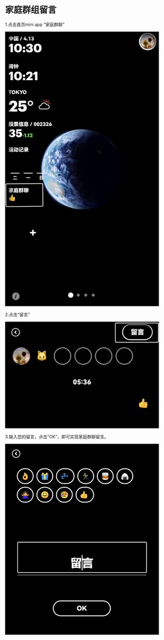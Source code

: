 # 家庭群组留言

1.点击首页mini app “家庭群聊”

![img](images/message/image-20221220105111044.png ':size=30%')

2.点击“留言”

![img](images/message/image-20221220105120707.png ':size=30%')

3.输入您的留言，点击“OK”，即可实现家庭群聊留言。

![img](images/message/image-20221220105130758.png ':size=30%')